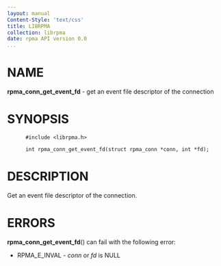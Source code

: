```yaml
---
layout: manual
Content-Style: 'text/css'
title: LIBRPMA
collection: librpma
date: rpma API version 0.0
...
```


[comment]: <> (SPDX-License-Identifier: BSD-3-Clause)
[comment]: <> (Copyright 2020, Intel Corporation)

NAME
====

**rpma\_conn\_get\_event\_fd** - get an event file descriptor of the
connection

SYNOPSIS
========

          #include <librpma.h>

          int rpma_conn_get_event_fd(struct rpma_conn *conn, int *fd);

DESCRIPTION
===========

Get an event file descriptor of the connection.

ERRORS
======

**rpma\_conn\_get\_event\_fd**() can fail with the following error:

-   RPMA\_E\_INVAL - *conn* or *fd* is NULL
